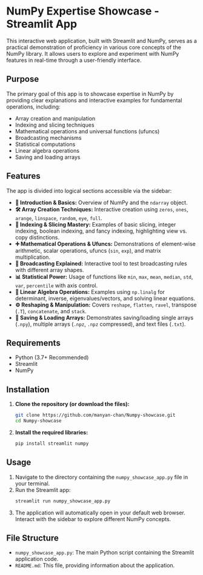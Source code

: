 # NumPy Expertise Showcase - Streamlit App

This interactive web application, built with Streamlit and NumPy, serves as a practical demonstration of proficiency in various core concepts of the NumPy library. It allows users to explore and experiment with NumPy features in real-time through a user-friendly interface.

## Purpose

The primary goal of this app is to showcase expertise in NumPy by providing clear explanations and interactive examples for fundamental operations, including:

*   Array creation and manipulation
*   Indexing and slicing techniques
*   Mathematical operations and universal functions (ufuncs)
*   Broadcasting mechanisms
*   Statistical computations
*   Linear algebra operations
*   Saving and loading arrays

## Features

The app is divided into logical sections accessible via the sidebar:

*   **🌟 Introduction & Basics:** Overview of NumPy and the `ndarray` object.
*   **🛠️ Array Creation Techniques:** Interactive creation using `zeros`, `ones`, `arange`, `linspace`, `random`, `eye`, `full`.
*   **🔪 Indexing & Slicing Mastery:** Examples of basic slicing, integer indexing, boolean indexing, and fancy indexing, highlighting view vs. copy distinctions.
*   **➕ Mathematical Operations & Ufuncs:** Demonstrations of element-wise arithmetic, scalar operations, ufuncs (`sin`, `exp`), and matrix multiplication.
*   **📡 Broadcasting Explained:** Interactive tool to test broadcasting rules with different array shapes.
*   **📊 Statistical Power:** Usage of functions like `min`, `max`, `mean`, `median`, `std`, `var`, `percentile` with axis control.
*   **📐 Linear Algebra Operations:** Examples using `np.linalg` for determinant, inverse, eigenvalues/vectors, and solving linear equations.
*   **⚙️ Reshaping & Manipulation:** Covers `reshape`, `flatten`, `ravel`, transpose (`.T`), `concatenate`, and `stack`.
*   **💾 Saving & Loading Arrays:** Demonstrates saving/loading single arrays (`.npy`), multiple arrays (`.npz`, `.npz` compressed), and text files (`.txt`).


## Requirements

*   Python (3.7+ Recommended)
*   Streamlit
*   NumPy

## Installation

1.  **Clone the repository (or download the files):**
    ```bash
    git clone https://github.com/manyan-chan/Numpy-showcase.git
    cd Numpy-showcase
2.  **Install the required libraries:**
    ```bash
    pip install streamlit numpy
    ```

## Usage

1.  Navigate to the directory containing the `numpy_showcase_app.py` file in your terminal.
2.  Run the Streamlit app:
    ```bash
    streamlit run numpy_showcase_app.py
    ```
3.  The application will automatically open in your default web browser. Interact with the sidebar to explore different NumPy concepts.

## File Structure

*   `numpy_showcase_app.py`: The main Python script containing the Streamlit application code.
*   `README.md`: This file, providing information about the application.
